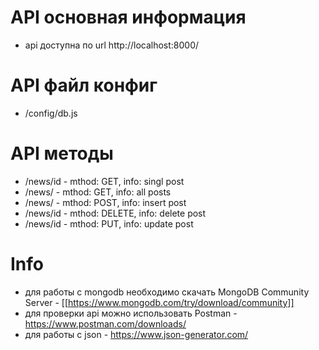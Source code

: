# API основная информация
- api доступна по url http://localhost:8000/

# API файл конфиг
- /config/db.js

# API методы
- /news/id - mthod: GET, info: singl post
- /news/ - mthod: GET,  info: all posts
- /news/ - mthod: POST,  info: insert post
- /news/id - mthod: DELETE,  info: delete post
- /news/id - mthod: PUT,  info: update post

# Info
- для работы с mongodb необходимо скачать MongoDB Community Server - [[https://www.mongodb.com/try/download/community]]
- для проверки api можно использовать Postman - https://www.postman.com/downloads/
- для работы с json - https://www.json-generator.com/
